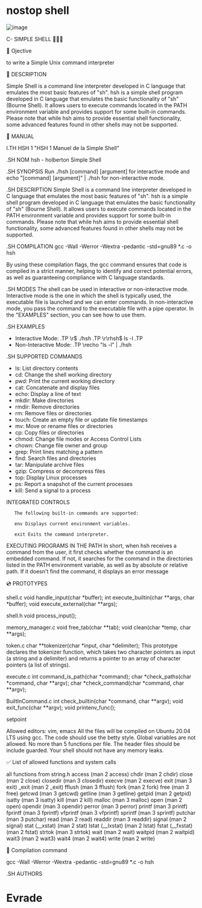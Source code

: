 # nostop shell

![image](https://github.com/nostop10/holbertonschool-simple_shell/assets/159030413/250e230b-93e3-481a-be32-76d1b2266363)

C- SIMPLE SHELL 🫥👨‍💻

📄 Ojective 

 to write a Simple Unix command interpreter

📝 DESCRIPTION

Simple Shell is a command line interpreter developed in C language that emulates the most basic features of "sh".
hsh is a simple shell program developed in C language that emulates the basic functionality of "sh" (Bourne Shell). It allows users to execute commands located in the PATH environment variable and provides support for some built-in commands. Please note that while hsh aims to provide essential shell functionality, some advanced features found in other shells may not be supported.

📓 MANUAL

I.TH HSH 1  "HSH 1 Manuel de la Simple Shell"

.SH NOM
hsh - holberton Simple Shell 

.SH SYNOPSIS
Run ./hsh [command] [argument] for interactive mode and echo "[command] [argument]" | ./hsh for non-interactive mode.

.SH DESCRIPTION
Simple Shell is a command line interpreter developed in C language that emulates the most basic features of "sh".
hsh is a simple shell program developed in C language that emulates the basic functionality of "sh" (Bourne Shell). It allows users to execute commands located in the PATH environment variable and provides support for some built-in commands. Please note that while hsh aims to provide essential shell functionality, some advanced features found in other shells may not be supported.

.SH COMPILATION
gcc -Wall -Werror -Wextra -pedantic -std=gnu89 *.c -o hsh

By using these compilation flags, the gcc command ensures that code is compiled in a strict manner, helping to identify and correct potential errors, as well as guaranteeing compliance with C language standards.


.SH MODES
The shell can be used in interactive or non-interactive mode. Interactive mode is the one in which the shell is typically used, the executable file is launched and we can enter commands. In non-interactive mode, you pass the command to the executable file with a pipe operator. In the "EXAMPLES" section, you can see how to use them.

.SH EXAMPLES
- Interactive Mode:
.TP
\r$ ./hsh
.TP
\r\rhsh$ ls -l
.TP
- Non-Interactive Mode:
.TP
\recho "ls -l" | ./hsh

.SH SUPPORTED COMMANDS
- ls: List directory contents
- cd: Change the shell working directory
- pwd: Print the current working directory
- cat: Concatenate and display files
- echo: Display a line of text
- mkdir: Make directories
- rmdir: Remove directories
- rm: Remove files or directories
- touch: Create an empty file or update file timestamps
- mv: Move or rename files or directories
- cp: Copy files or directories
- chmod: Change file modes or Access Control Lists
- chown: Change file owner and group
- grep: Print lines matching a pattern
- find: Search files and directories
- tar: Manipulate archive files
- gzip: Compress or decompress files
- top: Display Linux processes
- ps: Report a snapshot of the current processes
- kill: Send a signal to a process

INTEGRATED CONTROLS

       The following built-in commands are supported:

       env Displays current environment variables.

       exit Exits the command interpreter.

EXECUTING PROGRAMS IN THE PATH
In short, when hsh receives a command from the user, it first checks whether the command is an embedded command. If not, it searches for the command in the directories listed in the PATH environment variable, as well as by absolute or relative path. If it doesn't find the command, it displays an error message


💿 PROTOTYPES

shell.c
void handle_input(char *buffer);
int execute_builtin(char **args, char *buffer);
void execute_external(char **args);


shell.h
 void process_input();

memory_manager.c
void free_tab(char **tab);
void clean(char *temp, char **args);

token.c
char **tokenizer(char *input, char *delimiter);
This prototype declares the tokenizer function, which takes two character pointers as input (a string and a delimiter) and returns a pointer to an array of character pointers (a list of strings).

execute.c 
int command_is_path(char *command);
char *check_paths(char *command, char **argv);
char *check_command(char *command, char **argv);

BuiltInCommand.c
int check_builtin(char *command, char **argv);
void exit_func(char **argv);
void printenv_func();

setpoint

Allowed editors: vim, emacs
All the files will be compiled on Ubuntu 20.04 LTS using gcc.
The code should use the betty style.
Global variables are not allowed.
No more than 5 functions per file.
The header files should be include guarded.
Your shell should not have any memory leaks.

✅ List of allowed functions and system calls

all functions from string.h
access (man 2 access)
chdir (man 2 chdir)
close (man 2 close)
closedir (man 3 closedir)
execve (man 2 execve)
exit (man 3 exit)
_exit (man 2 _exit)
fflush (man 3 fflush)
fork (man 2 fork)
free (man 3 free)
getcwd (man 3 getcwd)
getline (man 3 getline)
getpid (man 2 getpid)
isatty (man 3 isatty)
kill (man 2 kill)
malloc (man 3 malloc)
open (man 2 open)
opendir (man 3 opendir)
perror (man 3 perror)
printf (man 3 printf)
fprintf (man 3 fprintf)
vfprintf (man 3 vfprintf)
sprintf (man 3 sprintf)
putchar (man 3 putchar)
read (man 2 read)
readdir (man 3 readdir)
signal (man 2 signal)
stat (__xstat) (man 2 stat)
lstat (__lxstat) (man 2 lstat)
fstat (__fxstat) (man 2 fstat)
strtok (man 3 strtok)
wait (man 2 wait)
waitpid (man 2 waitpid)
wait3 (man 2 wait3)
wait4 (man 2 wait4)
write (man 2 write)

💾 Compilation command

gcc -Wall -Werror -Wextra -pedantic -std=gnu89 *.c -o hsh

.SH AUTHORS
# Evrade #
